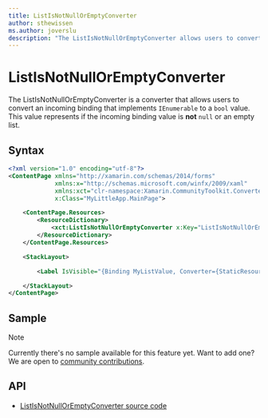 ```yaml
---
title: ListIsNotNullOrEmptyConverter
author: sthewissen
ms.author: joverslu
description: "The ListIsNotNullOrEmptyConverter allows users to convert a binding list value to a boolean indicating whether or not the binding value is null or an empty list."
---
```


# ListIsNotNullOrEmptyConverter
The ListIsNotNullOrEmptyConverter is a converter that allows users to convert an incoming binding that implements `IEnumerable` to a `bool` value. This value represents if the incoming binding value is **not** `null` or an empty list.

## Syntax
```xml
<?xml version="1.0" encoding="utf-8"?>
<ContentPage xmlns="http://xamarin.com/schemas/2014/forms"
             xmlns:x="http://schemas.microsoft.com/winfx/2009/xaml"
             xmlns:xct="clr-namespace:Xamarin.CommunityToolkit.Converters;assembly=Xamarin.CommunityToolkit"
             x:Class="MyLittleApp.MainPage">

    <ContentPage.Resources>
        <ResourceDictionary>
            <xct:ListIsNotNullOrEmptyConverter x:Key="ListIsNotNullOrEmptyConverter" />
        </ResourceDictionary>
    </ContentPage.Resources>

    <StackLayout>

        <Label IsVisible="{Binding MyListValue, Converter={StaticResource ListIsNotNullOrEmptyConverter}}" />

    </StackLayout>
</ContentPage>
```

## Sample

> [!NOTE]
>  Currently there's no sample available for this feature yet. Want to add one? We are open to [community contributions](https://github.com/xamarin/XamarinCommunityToolkit).

<!-- [ListIsNotNullOrEmptyConverter sample page Source](https://github.com/xamarin/XamarinCommunityToolkit)

You can see this in action in the [Xamarin Community Toolkit Sample App](https://github.com/xamarin/XamarinCommunityToolkit). -->

## API

* [ListIsNotNullOrEmptyConverter source code](https://github.com/xamarin/XamarinCommunityToolkit/blob/main/XamarinCommunityToolkit/Converters/ListIsNotNullOrEmptyConverter.shared.cs)